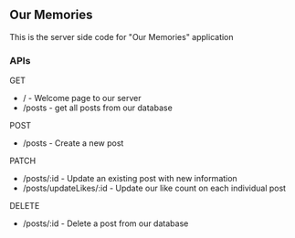<h2>Our Memories</h2>

This is the server side code for "Our Memories" application

<h3>APIs</h3>

GET
- / - Welcome page to our server
- /posts - get all posts from our database

POST
- /posts - Create a new post

PATCH
- /posts/:id - Update an existing post with new information
- /posts/updateLikes/:id - Update our like count on each individual post

DELETE
- /posts/:id - Delete a post from our database 
